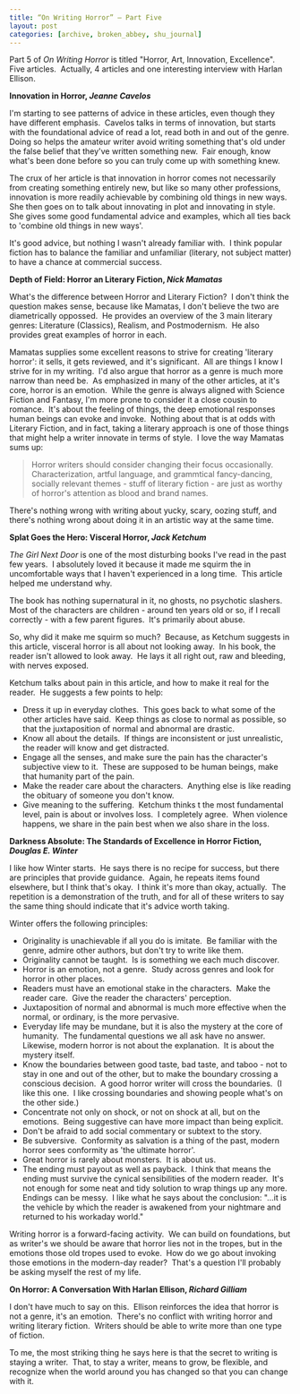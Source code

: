 ```yaml
---
title: “On Writing Horror” – Part Five
layout: post
categories: [archive, broken_abbey, shu_journal]
---
```

Part 5 of *On Writing Horror* is titled "Horror, Art, Innovation,
Excellence".  Five articles.  Actually, 4 articles and one interesting
interview with Harlan Ellison.

**Innovation in Horror, *Jeanne Cavelos***

I'm starting to see patterns of advice in these articles, even though
they have different emphasis.  Cavelos talks in terms of innovation, but
starts with the foundational advice of read a lot, read both in and out
of the genre.  Doing so helps the amateur writer avoid writing something
that's old under the false belief that they've written something new. 
Fair enough, know what's been done before so you can truly come up with
something knew.

The crux of her article is that innovation in horror comes not
necessarily from creating something entirely new, but like so many other
professions, innovation is more readily achievable by combining old
things in new ways.  She then goes on to talk about innovating in plot
and innovating in style.  She gives some good fundamental advice and
examples, which all ties back to 'combine old things in new ways'.

It's good advice, but nothing I wasn't already familiar with.  I think
popular fiction has to balance the familiar and unfamiliar (literary,
not subject matter) to have a chance at commercial success.

**Depth of Field: Horror an Literary Fiction, *Nick Mamatas***

What's the difference between Horror and Literary Fiction?  I don't
think the question makes sense, because like Mamatas, I don't believe
the two are diametrically oppossed.  He provides an overview of the 3
main literary genres: Literature (Classics), Realism, and
Postmodernism.  He also provides great examples of horror in each.

Mamatas supplies some excellent reasons to strive for creating 'literary
horror': it sells, it gets reviewed, and it's significant.  All are
things I know I strive for in my writing.  I'd also argue that horror as
a genre is much more narrow than need be.  As emphasized in many of the
other articles, at it's core, horror is an emotion.  While the genre is
always aligned with Science Fiction and Fantasy, I'm more prone to
consider it a close cousin to romance.  It's about the feeling of
things, the deep emotional responses human beings can evoke and invoke. 
Nothing about that is at odds with Literary Fiction, and in fact, taking
a literary approach is one of those things that might help a writer
innovate in terms of style.  I love the way Mamatas sums up:

> Horror writers should consider changing their focus occasionally. 
> Characterization, artful language, and grammtical fancy-dancing,
> socially relevant themes - stuff of literary fiction - are just as
> worthy of horror's attention as blood and brand names.

There's nothing wrong with writing about yucky, scary, oozing stuff, and
there's nothing wrong about doing it in an artistic way at the same
time.

**Splat Goes the Hero: Visceral Horror, *Jack Ketchum***

*The Girl Next Door* is one of the most disturbing books I've read in
the past few years.  I absolutely loved it because it made me squirm the
in uncomfortable ways that I haven't experienced in a long time.  This
article helped me understand why.

The book has nothing supernatural in it, no ghosts, no psychotic
slashers.  Most of the characters are children - around ten years old or
so, if I recall correctly - with a few parent figures.  It's primarily
about abuse.

So, why did it make me squirm so much?  Because, as Ketchum suggests in
this article, visceral horror is all about not looking away.  In his
book, the reader isn't allowed to look away.  He lays it all right out,
raw and bleeding, with nerves exposed.

Ketchum talks about pain in this article, and how to make it real for
the reader.  He suggests a few points to help:

-   Dress it up in everyday clothes.  This goes back to what some of the
    other articles have said.  Keep things as close to normal as
    possible, so that the juxtaposition of normal and abnormal are
    drastic.
-   Know all about the details.  If things are inconsistent or just
    unrealistic, the reader will know and get distracted.
-   Engage all the senses, and make sure the pain has the character's
    subjective view to it.  These are supposed to be human beings, make
    that humanity part of the pain.
-   Make the reader care about the characters.  Anything else is like
    reading the obituary of someone you don't know.
-   Give meaning to the suffering.  Ketchum thinks t the most
    fundamental level, pain is about or involves loss.  I completely
    agree.  When violence happens, we share in the pain best when we
    also share in the loss.

**Darkness Absolute: The Standards of Excellence in Horror Fiction,
*Douglas E. Winter***

I like how Winter starts.  He says there is no recipe for success, but
there are principles that provide guidance.  Again, he repeats items
found elsewhere, but I think that's okay.  I think it's more than okay,
actually.  The repetition is a demonstration of the truth, and for all
of these writers to say the same thing should indicate that it's advice
worth taking.

Winter offers the following principles:

-   Originality is unachievable if all you do is imitate.  Be familiar
    with the genre, admire other authors, but don't try to write like
    them.
-   Originality cannot be taught.  Is is something we each much
    discover.
-   Horror is an emotion, not a genre.  Study across genres and look for
    horror in other places.
-   Readers must have an emotional stake in the characters.  Make the
    reader care.  Give the reader the characters' perception.
-   Juxtaposition of normal and abnormal is much more effective when the
    normal, or ordinary, is the more pervasive.
-   Everyday life may be mundane, but it is also the mystery at the core
    of humanity.  The fundamental questions we all ask have no answer. 
    Likewise, modern horror is not about the explanation.  It is about
    the mystery itself.
-   Know the boundaries between good taste, bad taste, and taboo - not
    to stay in one and out of the other, but to make the boundary
    crossing a conscious decision.  A good horror writer will cross the
    boundaries.  (I like this one.  I like crossing boundaries and
    showing people what's on the other side.)
-   Concentrate not only on shock, or not on shock at all, but on the
    emotions.  Being suggestive can have more impact than being
    explicit.
-   Don't be afraid to add social commentary or subtext to the story.
-   Be subversive.  Conformity as salvation is a thing of the past,
    modern horror sees conformity as 'the ultimate horror'.
-   Great horror is rarely about monsters.  It is about us.
-   The ending must payout as well as payback.  I think that means the
    ending must survive the cynical sensibilities of the modern reader. 
    It's not enough for some neat and tidy solution to wrap things up
    any more.  Endings can be messy.  I like what he says about the
    conclusion: "...it is the vehicle by which the reader is awakened
    from your nightmare and returned to his workaday world."

Writing horror is a forward-facing activity.  We can build on
foundations, but as writer's we should be aware that horror lies not in
the tropes, but in the emotions those old tropes used to evoke.  How do
we go about invoking those emotions in the modern-day reader?  That's a
question I'll probably be asking myself the rest of my life.

**On Horror: A Conversation With Harlan Ellison, *Richard Gilliam***

I don't have much to say on this.  Ellison reinforces the idea that
horror is not a genre, it's an emotion.  There's no conflict with
writing horror and writing literary fiction.  Writers should be able to
write more than one type of fiction.

To me, the most striking thing he says here is that the secret to
writing is staying a writer.  That, to stay a writer, means to grow, be
flexible, and recognize when the world around you has changed so that
you can change with it.
